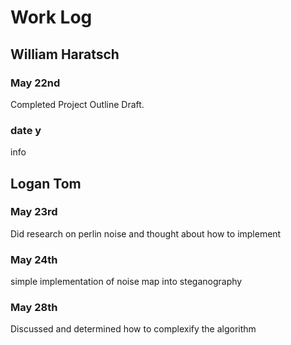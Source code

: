 # Work Log

## William Haratsch

### May 22nd

Completed Project Outline Draft.

### date y

info


## Logan Tom

### May 23rd

Did research on perlin noise and thought about how to implement

### May 24th

simple implementation of noise map into steganography

### May 28th
Discussed and determined how to complexify the algorithm
